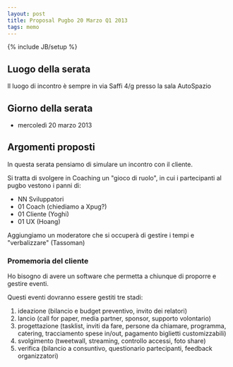 ```yaml
---
layout: post
title: Proposal Pugbo 20 Marzo Q1 2013
tags: memo
---
```

{% include JB/setup %}

## Luogo della serata
Il luogo di incontro è sempre in via Saffi 4/g presso la sala AutoSpazio

## Giorno della serata
* mercoledì 20 marzo 2013

## Argomenti proposti
In questa serata pensiamo di simulare un incontro con il cliente.

Si tratta di svolgere in Coaching un "gioco di ruolo", in cui i partecipanti al pugbo vestono i panni di:
* NN Sviluppatori
* 01 Coach (chiediamo a Xpug?)
* 01 Cliente (Yoghi)
* 01 UX (Hoang)

Aggiungiamo un moderatore che si occuperà di gestire i tempi e "verbalizzare" (Tassoman)

### Promemoria del cliente
Ho bisogno di avere un software che permetta a chiunque di proporre e gestire eventi.

Questi eventi dovranno essere gestiti tre stadi:
 1. ideazione (bilancio e budget preventivo, invito dei relatori)
 2. lancio (call for paper, media partner, sponsor, supporto volontario)
 3. progettazione (tasklist, inviti da fare, persone da chiamare, programma, catering, tracciamento spese in/out, pagamento biglietti customizzabili)
 4. svolgimento (tweetwall, streaming, controllo accessi, foto share)
 5. verifica (bilancio a consuntivo, questionario partecipanti, feedback organizzatori)

